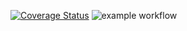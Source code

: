 [![Coverage Status](https://coveralls.io/repos/github/Pyer23/test/badge.svg?branch=main)](https://coveralls.io/github/Pyer23/test?branch=main)
![example workflow](https://github.com/Pyer23/test/actions/workflows/main.yml/badge.svg)
